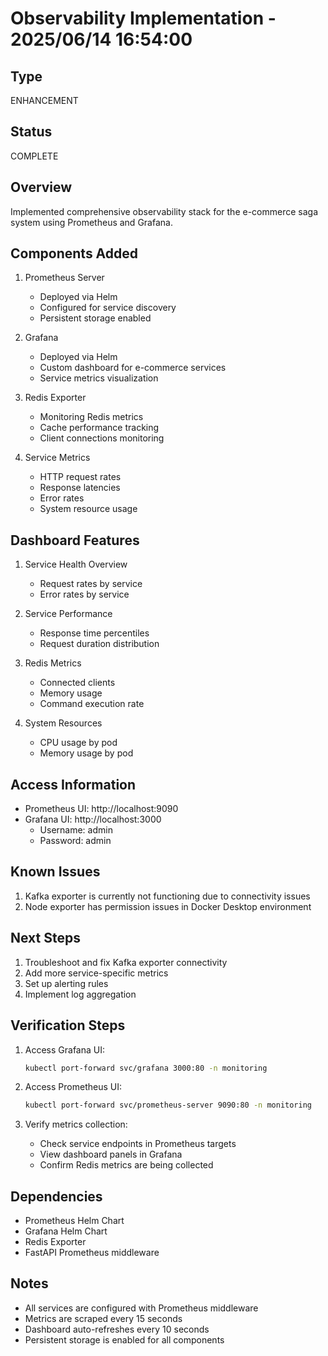 # Observability Implementation - 2025/06/14 16:54:00

## Type
ENHANCEMENT

## Status
COMPLETE

## Overview
Implemented comprehensive observability stack for the e-commerce saga system using Prometheus and Grafana.

## Components Added
1. Prometheus Server
   - Deployed via Helm
   - Configured for service discovery
   - Persistent storage enabled

2. Grafana
   - Deployed via Helm
   - Custom dashboard for e-commerce services
   - Service metrics visualization

3. Redis Exporter
   - Monitoring Redis metrics
   - Cache performance tracking
   - Client connections monitoring

4. Service Metrics
   - HTTP request rates
   - Response latencies
   - Error rates
   - System resource usage

## Dashboard Features
1. Service Health Overview
   - Request rates by service
   - Error rates by service

2. Service Performance
   - Response time percentiles
   - Request duration distribution

3. Redis Metrics
   - Connected clients
   - Memory usage
   - Command execution rate

4. System Resources
   - CPU usage by pod
   - Memory usage by pod

## Access Information
- Prometheus UI: http://localhost:9090
- Grafana UI: http://localhost:3000
  - Username: admin
  - Password: admin

## Known Issues
1. Kafka exporter is currently not functioning due to connectivity issues
2. Node exporter has permission issues in Docker Desktop environment

## Next Steps
1. Troubleshoot and fix Kafka exporter connectivity
2. Add more service-specific metrics
3. Set up alerting rules
4. Implement log aggregation

## Verification Steps
1. Access Grafana UI:
   ```sh
   kubectl port-forward svc/grafana 3000:80 -n monitoring
   ```

2. Access Prometheus UI:
   ```sh
   kubectl port-forward svc/prometheus-server 9090:80 -n monitoring
   ```

3. Verify metrics collection:
   - Check service endpoints in Prometheus targets
   - View dashboard panels in Grafana
   - Confirm Redis metrics are being collected

## Dependencies
- Prometheus Helm Chart
- Grafana Helm Chart
- Redis Exporter
- FastAPI Prometheus middleware

## Notes
- All services are configured with Prometheus middleware
- Metrics are scraped every 15 seconds
- Dashboard auto-refreshes every 10 seconds
- Persistent storage is enabled for all components 